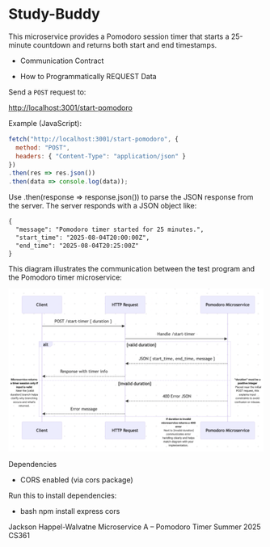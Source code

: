 # Study-Buddy

This microservice provides a Pomodoro session timer that starts a 25-minute countdown and returns both start and end timestamps.

- Communication Contract

- How to Programmatically REQUEST Data

Send a `POST` request to:

[http://localhost:3001/start-pomodoro](http://localhost:3001/start-pomodoro)

Example (JavaScript):
```js
fetch("http://localhost:3001/start-pomodoro", {
  method: "POST",
  headers: { "Content-Type": "application/json" }
})
.then(res => res.json())
.then(data => console.log(data));
```


Use .then(response => response.json()) to parse the JSON response from the server.
The server responds with a JSON object like:
```
{
  "message": "Pomodoro timer started for 25 minutes.",
  "start_time": "2025-08-04T20:00:00Z",
  "end_time": "2025-08-04T20:25:00Z"
}
```
This diagram illustrates the communication between the test program and the Pomodoro timer microservice:

![UML Sequence Diagram](./UML%20-%20Pomodoro%20Timer%20Session.png)

Dependencies

- CORS enabled (via cors package)
  
Run this to install dependencies:
- bash
  npm install express cors


Jackson Happel-Walvatne
Microservice A – Pomodoro Timer
Summer 2025 CS361


